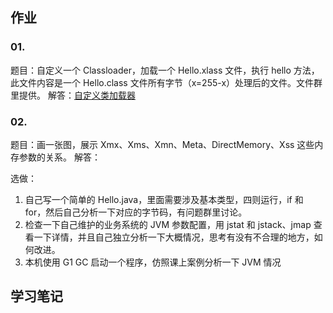## 作业

### 01. 

题目：自定义一个 Classloader，加载一个 Hello.xlass 文件，执行 hello 方法，此文件内容是一个 Hello.class 文件所有字节（x=255-x）处理后的文件。文件群里提供。
解答：[自定义类加载器](com/prik/work01/MyClassLoader.java)

### 02. 

题目：画一张图，展示 Xmx、Xms、Xmn、Meta、DirectMemory、Xss 这些内存参数的关系。
解答：




选做：
1. 自己写一个简单的 Hello.java，里面需要涉及基本类型，四则运行，if 和 for，然后自己分析一下对应的字节码，有问题群里讨论。
2. 检查一下自己维护的业务系统的 JVM 参数配置，用 jstat 和 jstack、jmap 查看一下详情，并且自己独立分析一下大概情况，思考有没有不合理的地方，如何改进。
3. 本机使用 G1 GC 启动一个程序，仿照课上案例分析一下 JVM 情况

## 学习笔记